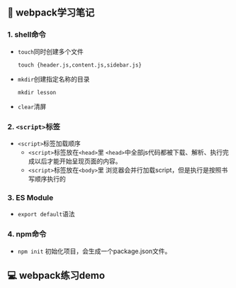 ## 📒 webpack学习笔记
### 1. shell命令
- `touch`同时创建多个文件
  ```shell
  touch {header.js,content.js,sidebar.js}
	```
- `mkdir`创建指定名称的目录
  ```shell
  mkdir lesson
	```
- `clear`清屏
### 2. `<script>`标签
- `<script>`标签加载顺序
  - `<script>`标签放在`<head>`里
    `<head>`中全部js代码都被下载、解析、执行完成以后才能开始呈现页面的内容。
  - `<script>`标签放在`<body>`里
    浏览器会并行加载script，但是执行是按照书写顺序执行的
### 3. ES Module
- `export default`语法

### 4. npm命令
- `npm init`
  初始化项目，会生成一个package.json文件。

## 💻 webpack练习demo

